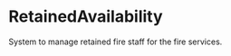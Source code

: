 RetainedAvailability
====================

System to manage retained fire staff for the fire services.